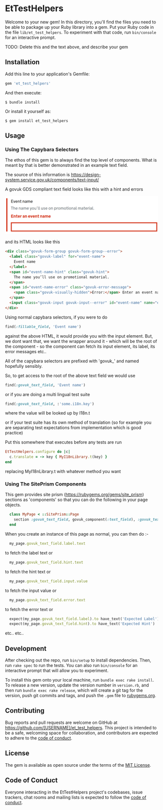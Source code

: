 # EtTestHelpers

Welcome to your new gem! In this directory, you'll find the files you need to be able to package up your Ruby library into a gem. Put your Ruby code in the file `lib/et_test_helpers`. To experiment with that code, run `bin/console` for an interactive prompt.

TODO: Delete this and the text above, and describe your gem

## Installation

Add this line to your application's Gemfile:

```ruby
gem 'et_test_helpers'
```

And then execute:

    $ bundle install

Or install it yourself as:

    $ gem install et_test_helpers

## Usage

### Using The Capybara Selectors

The ethos of this gem is to always find the top level of components.  What is meant by that is better 
demonstrated in an example text field.

The source of this information is https://design-system.service.gov.uk/components/text-input/

A govuk GDS compliant text field looks like this with a hint and errors

![Text Field With Errors And A Hint](docs/images/text-field-with-errors-and-hints.png)

and its HTML looks like this

```html
<div class="govuk-form-group govuk-form-group--error">
  <label class="govuk-label" for="event-name">
    Event name
  </label>
  <span id="event-name-hint" class="govuk-hint">
    The name you’ll use on promotional material.
  </span>
  <span id="event-name-error" class="govuk-error-message">
    <span class="govuk-visually-hidden">Error:</span> Enter an event name
  </span>
  <input class="govuk-input govuk-input--error" id="event-name" name="event-name" type="text" aria-describedby="event-name-hint event-name-error">
</div>
```

Using normal capybara selectors, if you were to do
```ruby
find(:fillable_field, 'Event name')
``` 

against the above HTML, it would provide you with the input element.
But, we dont want that, we want the wrapper around it - which
will be the root of the component - so the component can fetch its
input element, its label, its error messages etc..

All of the capybara selectors are prefixed with 'govuk_' and named 
hopefully sensibly.

So, to get access to the root of the above text field we would use

```ruby
find(:govuk_text_field, 'Event name')
```

or if you are doing a multi lingual test suite

```ruby
find(:govuk_text_field, :'some.i18n.key')
```

where the value will be looked up by I18n.t

or if your test suite has its own method of translation (so for example you
are separating test expectations from implementation which is good practice)

Put this somewhere that executes before any tests are run

```ruby
EtTestHelpers.configure do |c|
  c.translate = -> key { MyI18nLibrary.t(key) }
end
```

replacing MyI18nLibrary.t with whatever method you want

### Using The SitePrism Components

This gem provides site prism (https://rubygems.org/gems/site_prism) sections as 'components' so that you can do the following in your
page objects.

```ruby
  class MyPage < ::SitePrism::Page
    section :govuk_text_field, govuk_component(:text_field), :govuk_text_field, 'Text field label'
  end
```

When you create an instance of this page as normal, you can then do :-

```ruby
  my_page.govuk_text_field.label.text
```
to fetch the label text or

```ruby
  my_page.govuk_text_field.hint.text
```
to fetch the hint text or

```ruby
  my_page.govuk_text_field.input.value
```
to fetch the input value or
```ruby
  my_page.govuk_text_field.error.text
```
to fetch the error text or

```ruby
  expect(my_page.govuk_text_field.label).to have_text('Expected Label')
  expect(my_page.govuk_text_field.hint).to have_text('Expected Hint')
```
etc.. etc..

## Development

After checking out the repo, run `bin/setup` to install dependencies. Then, run `rake spec` to run the tests. You can also run `bin/console` for an interactive prompt that will allow you to experiment.

To install this gem onto your local machine, run `bundle exec rake install`. To release a new version, update the version number in `version.rb`, and then run `bundle exec rake release`, which will create a git tag for the version, push git commits and tags, and push the `.gem` file to [rubygems.org](https://rubygems.org).

## Contributing

Bug reports and pull requests are welcome on GitHub at https://github.com/[USERNAME]/et_test_helpers. This project is intended to be a safe, welcoming space for collaboration, and contributors are expected to adhere to the [code of conduct](https://github.com/[USERNAME]/et_test_helpers/blob/master/CODE_OF_CONDUCT.md).


## License

The gem is available as open source under the terms of the [MIT License](https://opensource.org/licenses/MIT).

## Code of Conduct

Everyone interacting in the EtTestHelpers project's codebases, issue trackers, chat rooms and mailing lists is expected to follow the [code of conduct](https://github.com/[USERNAME]/et_test_helpers/blob/master/CODE_OF_CONDUCT.md).
